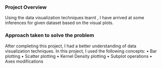 ### Project Overview

 Using the data visualization techniques learnt , I have arrived at some inferences for given dataset based on the visual plots.


### Approach taken to solve the problem

 After completing this project, I had a better understanding of data visualization techniques. In this project, I used  the following concepts:
•	Bar plotting
•	Scatter plotting
•	Kernel Density plotting
•	Subplot operations
•	Axes modifications



